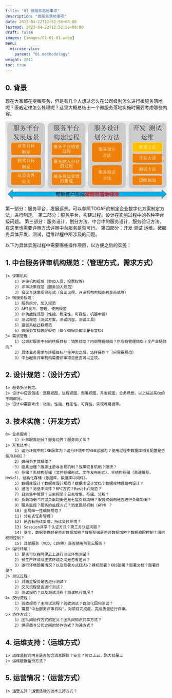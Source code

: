 ```yaml
---
title: "01 微服务落地事项"
description: "微服务落地事项"
date: 2023-04-22T12:52:56+08:00
lastmod: 2023-04-22T12:52:56+08:00
draft: false
images: [images/01-01-01.webp]
menu:
  microservice:
    parent: "01.methodology"
weight: 2011
toc: true
---
```


## 0. 背景
现在大家都在提微服务，但是有几个人想过怎么在公司级别怎么进行微服务落地呢？康威定律怎么处理呢？这里大概总结出一个微服务落地实施时需要考虑哪些内容。

![微服务实施](images/01-01-01.webp)

第一部分：服务平台，发展远景。可以参照TOGAF的制定企业数字化方案制定方法，进行制定。
第二部分：服务平台，构建过程。设计在实施过程中的各种平台级问题。
第三部分：服务设计，划分方法。中台中的服务设计，服务验证方法。在这里也需要评审方法评审中台服务是否可行。
第四部分：开发 测试 运维。微服务具体开发，测试，运维过程中所涉及的问题。

以下为具体实施过程中需要哪些操作项目，以方便之后的实施：

## 1. 中台服务评审机构规范：（管理方式，需求方式）
    1> 评审机构
        1) 评审机构组成（参加人员，投票权等）
        2) 评审决策规范（服务加入规范）
        3) 会议与决策组织形式（会议议程、评审机构内知识共享形式等）
    2> 微服务规范：
        1) 服务拆分、加入规范
        2) API发布、管理、使用规范
        3) 非功能性规范（性能，稳定性，可靠性，机器申请）
        4) 测试规范（测试方案，测试内容，测试工具）
        5) 遗留系统迁移规范
        6) 微服务文档管理规范（每个微服务都需要有文档）
    3> 需求管理：
        1) 公司对服务中台的终极目标：销售倾向？内部管理倾向？供应链管理倾向？全产业链倾向？
        2) 具体业务需求与终极目标产生冲突之后，怎样操作？（只需要规范）
        3) 中台服务评审机构需要评审项目是否可以立项。
## 2. 设计规范：（设计方式）
    1> 服务拆分规范。
    2> 设计中应该包括：逻辑视图，进程视图，部署视图，开发视图，业务场景。以上描述系统的不同部分。
    3> 设计中需要考虑：功能，性能，稳定性，可靠性，实现难易度等。
## 3. 技术实施：（开发方式）
    0> 业务服务：
        1) 业务服务划分？服务边界？服务间关系？
    1> 开发技术：
        1) 运行环境中的JRE版本为？运行环境中的WEB容器为？使用过程中数据库相关配置是否使用JNDI？
        2) 微服务主体框架？
        3) 服务治理？服务注册与发现机制？故障恢复机制？限流？
        4) 存储？无结构存储（文件存储形式，文件发布形式）、半结构存储（高速缓存，NoSql）、结构化存储（数据库，数据库中间件）。
        5) 数据库设计？数据库设计规范？数据库设计文档？数据库物理结构设计？
        6) 通信？消息中间件？RPC方式？Restful规范？
        7) 日志集中管理？日志规范？日志收集、存储、分析？
        8) 负载均衡？四层负载均衡还是七层负载均衡？服务间调用是否进行负载均衡？
        9) 服务监控？服务的监控方式？消息跟踪机制（APM）？
        10) 全局唯一性编码规范？
        11) 分布式任务管理？
        12) 是否有持续集成，持续交付环境？
        13) Session共享？认证方式？第三方认证问题？
        14) 安全，数据交换时是否对数据加密？数据存储是否对数据加密？数据权限控制？组织权限控制？
        15) 其他服务（VOD，CDN等）是否使用阿里云服务？
    2> 运行环境：
        1) 是否可以在阿里云上进行测试环境测试？
        2) 预生产环境与正式环境之间是否有差异？
        3) 运行环境部署情况？以及部署方式EDAS？裸机部署？K8S部署？部署文档？部署目录？
    3> 测试过程：
        1) 对独立服务是否进行测试？
        2) 交叉流程是否进行测试？
        3) 测试规范？以及测试流程？测试执行情况？
    4> 交付流程：
        1) 验收规范？主测试流程？验收测试？自动化回归测试？
        2) 需要"中台服务评审机构"，对项目完成度，完成质量进行评审。
    5> 协作方式：
        1) 团队间协作方式的定义？团队间知识共享方式？
        2) 供应商与公司之间的协作方式？沟通方式？
## 4. 运维支持：（运维方式）
    1> 运维监控的内容是否包含消息跟踪？安全？可以上云，刚大批量上
    2> 运维数据备份方式？
## 5. 运营情况：（运营方式）
    1> 运营支持？运营活动的技术支持方式？
